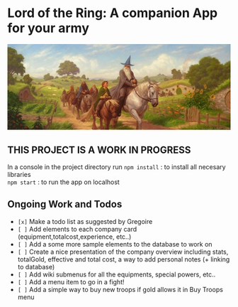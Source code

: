 # Lord of the Ring: A companion App for your army

![alt text](https://raw.githubusercontent.com/WeiPhil/LotrArmyCompanion/master/src/assets/images/tempCardBackground1.jpg)

## THIS PROJECT IS A WORK IN PROGRESS

In a console in the project directory run
`npm install` : to install all necesary libraries  
`npm start` : to run the app on localhost

## Ongoing Work and Todos

- `[x]` Make a todo list as suggested by Gregoire
- `[ ]` Add elements to each company card (equipment,totalcost,experience, etc..)
- `[ ]` Add a some more sample elements to the database to work on
- `[ ]` Create a nice presentation of the company overview including stats, totalGold, effective and total cost, a way to add personal notes (+ linking to database)
- `[ ]` Add wiki submenus for all the equipments, special powers, etc..
- `[ ]` Add a menu item to go in a fight!
- `[ ]` Add a simple way to buy new troops if gold allows it in Buy Troops menu
